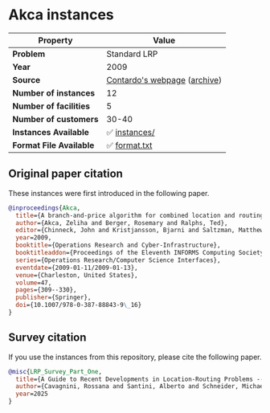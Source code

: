 # Akca instances

| Property    | Value |
| ----------- | ----- |
| **Problem** | Standard LRP |
| **Year**    | 2009 |
| **Source**  | [Contardo's webpage](https://claudio.contardo.org/datasets-source-code/) ([archive](https://web.archive.org/web/20250131152456/https://claudio.contardo.org/datasets-source-code/)) |
| **Number of instances** | 12 |
| **Number of facilities** | 5 |
| **Number of customers** | 30-40 |
| **Instances Available** | ✅ [instances/](instances/) |
| **Format File Available** | ✅ [format.txt](format.txt) |

## Original paper citation

These instances were first introduced in the following paper.

```bib
@inproceedings{Akca,
  title={A branch-and-price algorithm for combined location and routing problems under capacity restrictions},
  author={Akca, Zeliha and Berger, Rosemary and Ralphs, Ted},
  editor={Chinneck, John and Kristjansson, Bjarni and Saltzman, Matthew},
  year=2009,
  booktitle={Operations Research and Cyber-Infrastructure},
  booktitleaddon={Proceedings of the Eleventh INFORMS Computing Society Conference},
  series={Operations Research/Computer Science Interfaces},
  eventdate={2009-01-11/2009-01-13},
  venue={Charleston, United States},
  volume=47,
  pages={309--330},
  publisher={Springer},
  doi={10.1007/978-0-387-88843-9\_16}
}
```

## Survey citation

If you use the instances from this repository, please cite the following paper.

```bib
@misc{LRP_Survey_Part_One,
  title={A Guide to Recent Developments in Location-Routing Problems --- Deterministic, single-echelon, single-objective, single-period problems},
  author={Cavagnini, Rossana and Santini, Alberto and Schneider, Michael},
  year=2025
}
```

